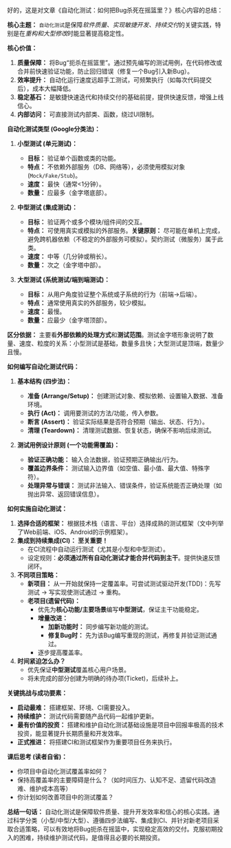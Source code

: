 好的，这是对文章《自动化测试：如何把Bug杀死在摇篮里？》核心内容的总结：

**核心主题：** `自动化测试`是保障*软件质量、实现敏捷开发、持续交付*的关键实践，特别是在*重构和大型修改*时能显著提高稳定性。

**核心价值：**

1.  **质量保障：** 将Bug“扼杀在摇篮里”。通过预先编写的测试用例，在代码修改或合并前快速验证功能，防止回归错误（修复一个Bug引入新Bug）。
2.  **效率提升：** 自动化运行速度远超手工测试，可频繁执行（如每次代码提交后），成本大幅降低。
3.  **稳定基石：** 是敏捷快速迭代和持续交付的基础前提，提供快速反馈，增强上线信心。
4.  **内部访问：** 可直接测试内部类、函数，绕过UI限制。

**自动化测试类型 (Google分类法)：**

1.  **小型测试 (单元测试)：**
    *   **目标：** 验证单个函数或类的功能。
    *   **特点：** 不依赖外部服务（DB、网络等），必须使用模拟对象(`Mock/Fake/Stub`)。
    *   **速度：** 最快（通常<1分钟）。
    *   **数量：** 应最多（金字塔底部）。

2.  **中型测试 (集成测试)：**
    *   **目标：** 验证两个或多个模块/组件间的交互。
    *   **特点：** 可使用真实或模拟的外部服务。**关键原则：** 尽可能在单机上完成，避免跨机器依赖（不稳定的外部服务可模拟）。契约测试（微服务）属于此类。
    *   **速度：** 中等（几分钟或稍长）。
    *   **数量：** 次之（金字塔中部）。

3.  **大型测试 (系统测试/端到端测试)：**
    *   **目标：** 从用户角度验证整个系统或子系统的行为（前端->后端）。
    *   **特点：** 通常使用真实的外部服务，较少模拟。
    *   **速度：** 最慢。
    *   **数量：** 应最少（金字塔顶部）。

**区分依据：** 主要看**外部依赖的处理方式**和**测试范围**。测试金字塔形象说明了数量、速度、粒度的关系：小型测试是基础，数量多且快；大型测试是顶端，数量少且慢。

**如何编写自动化测试代码：**

1.  **基本结构 (四步法)：**
    *   **准备 (Arrange/Setup)：** 创建测试对象、模拟依赖、设置输入数据、准备环境。
    *   **执行 (Act)：** 调用要测试的方法/功能，传入参数。
    *   **断言 (Assert)：** 验证实际结果是否符合预期（输出、状态、行为）。
    *   **清理 (Teardown)：** 清理测试数据、恢复状态，确保不影响后续测试。

2.  **测试用例设计原则 (一个功能需覆盖)：**
    *   **验证正确功能：** 输入合法数据，验证预期正确输出/行为。
    *   **覆盖边界条件：** 测试输入边界值（如空值、最小值、最大值、特殊字符）。
    *   **处理异常与错误：** 测试非法输入、错误条件，验证系统能否正确处理（如抛出异常、返回错误信息）。

**如何实施自动化测试：**

1.  **选择合适的框架：** 根据技术栈（语言、平台）选择成熟的测试框架（文中列举了Web前端、iOS、Android的示例框架）。
2.  **集成到持续集成(CI)：** **至关重要！**
    *   在CI流程中自动运行测试（尤其是小型和中型测试）。
    *   设定规则：**必须通过所有自动化测试才能合并代码到主干**。提供快速反馈闭环。
3.  **不同项目策略：**
    *   **新项目：** 从一开始就保持一定覆盖率。可尝试测试驱动开发(TDD)：先写测试 -> 写实现使测试通过 -> 重构。
    *   **老项目(遗留代码)：**
        *   优先为**核心功能/主要场景**编写**中型测试**，保证主干功能稳定。
        *   **增量改进：**
            *   **加新功能时：** 同步编写新功能的测试。
            *   **修复Bug时：** 先为该Bug编写重现的测试，再修复并验证测试通过。
        *   逐步提高覆盖率。
4.  **时间紧迫怎么办？**
    *   优先保证**中型测试**覆盖核心用户场景。
    *   将未完成的部分创建为明确的待办项(Ticket)，后续补上。

**关键挑战与成功要素：**

*   **启动最难：** 搭建框架、环境、CI需要投入。
*   **持续维护：** 测试代码需要随产品代码一起维护更新。
*   **最有价值的投资：** 搭建和维护自动化测试基础设施是项目中回报率极高的技术投资，能显著提升长期质量和开发效率。
*   **正式推进：** 将搭建CI和测试框架作为重要项目任务来执行。

**课后思考 (读者自省)：**
*   你项目中自动化测试覆盖率如何？
*   保持高覆盖率的主要障碍是什么？（如时间压力、认知不足、遗留代码改造难、维护成本高等）
*   你计划如何改善项目中的测试覆盖？

**总结一句话：** 自动化测试是保障软件质量、提升开发效率和信心的核心实践。通过科学分类（小型/中型/大型）、遵循四步法编写、集成到CI、并针对新老项目采取合适策略，可以有效地将Bug扼杀在摇篮中，实现稳定高效的交付。克服初期投入的困难，持续维护测试代码，是值得且必要的长期投资。